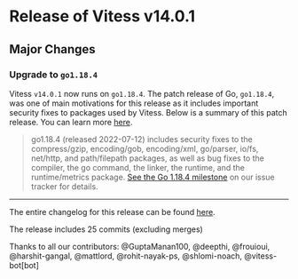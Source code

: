 # Release of Vitess v14.0.1
## Major Changes

### Upgrade to `go1.18.4`

Vitess `v14.0.1` now runs on `go1.18.4`.
The patch release of Go, `go1.18.4`, was one of main motivations for this release as it includes important security fixes to packages used by Vitess.
Below is a summary of this patch release. You can learn more [here](https://go.dev/doc/devel/release#go1.18).

> go1.18.4 (released 2022-07-12) includes security fixes to the compress/gzip, encoding/gob, encoding/xml, go/parser, io/fs, net/http, and path/filepath packages, as well as bug fixes to the compiler, the go command, the linker, the runtime, and the runtime/metrics package. [See the Go 1.18.4 milestone](https://github.com/golang/go/issues?q=milestone%3AGo1.18.4+label%3ACherryPickApproved) on our issue tracker for details.
------------
The entire changelog for this release can be found [here](https://github.com/vitessio/vitess/blob/main/doc/releasenotes/14_0_1_changelog.md).

The release includes 25 commits (excluding merges)

Thanks to all our contributors: @GuptaManan100, @deepthi, @frouioui, @harshit-gangal, @mattlord, @rohit-nayak-ps, @shlomi-noach, @vitess-bot[bot]

